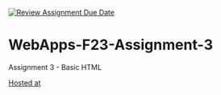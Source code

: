 [![Review Assignment Due Date](https://classroom.github.com/assets/deadline-readme-button-24ddc0f5d75046c5622901739e7c5dd533143b0c8e959d652212380cedb1ea36.svg)](https://classroom.github.com/a/q2-Q7VCy)
# WebApps-F23-Assignment-3
Assignment 3 - Basic HTML


[Hosted at](https://44-563-webapps-f23.github.io/44563-webapps-f23-assignment3-Ramakotireddy9505/)
